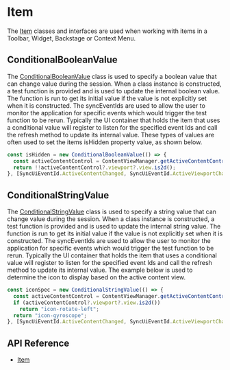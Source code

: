 # Item

The [Item]($appui-abstract:Item) classes and interfaces are used when working with items in a Toolbar, Widget, Backstage or Context Menu.

## ConditionalBooleanValue

The [ConditionalBooleanValue]($appui-abstract) class is used to specify a boolean value that can change value during the session. When a class instance is constructed, a test function is provided and is used to update the internal boolean value. The function is run to get its initial value if the value is not explicitly set when it is constructed. The syncEventIds are used to allow the user to monitor the application for specific events which would trigger the test function to be rerun. Typically the UI container that holds the item that uses a conditional value will register to listen for the specified event Ids and call the refresh method to update its internal value.  These types of values are often used to set the items isHidden property value, as shown below.

```ts
const isHidden = new ConditionalBooleanValue(() => {
  const activeContentControl = ContentViewManager.getActiveContentControl();
  return !!activeContentControl?.viewport?.view.is2d();
}, [SyncUiEventId.ActiveContentChanged, SyncUiEventId.ActiveViewportChanged, SyncUiEventId.ViewStateChanged]);
```

## ConditionalStringValue

The [ConditionalStringValue]($appui-abstract) class is used to specify a string value that can change value during the session. When a class instance is constructed, a test function is provided and is used to update the internal string value. The function is run to get its initial value if the value is not explicitly set when it is constructed. The syncEventIds are used to allow the user to monitor the application for specific events which would trigger the test function to be rerun. Typically the UI container that holds the item that uses a conditional value will register to listen for the specified event Ids and call the refresh method to update its internal value. The example below is used to determine the icon to display based on the active content view.

```ts
const iconSpec = new ConditionalStringValue(() => {
  const activeContentControl = ContentViewManager.getActiveContentControl();
  if (activeContentControl?.viewport?.view.is2d())
    return "icon-rotate-left";
  return "icon-gyroscope";
}, [SyncUiEventId.ActiveContentChanged, SyncUiEventId.ActiveViewportChanged, SyncUiEventId.ViewStateChanged]),
```

## API Reference

- [Item]($appui-abstract:Item)
